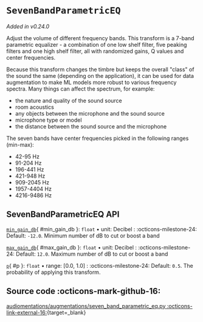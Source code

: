 # `SevenBandParametricEQ`

_Added in v0.24.0_

Adjust the volume of different frequency bands. This transform is a 7-band
parametric equalizer - a combination of one low shelf filter, five peaking filters
and one high shelf filter, all with randomized gains, Q values and center frequencies.

Because this transform changes the timbre but keeps the overall "class" of the
sound the same (depending on the application), it can be used for data augmentation to
make ML models more robust to various frequency spectra. Many things can affect
the spectrum, for example:

* the nature and quality of the sound source
* room acoustics
* any objects between the microphone and the sound source
* microphone type or model
* the distance between the sound source and the microphone

The seven bands have center frequencies picked in the following ranges (min-max):

* 42-95 Hz
* 91-204 Hz
* 196-441 Hz
* 421-948 Hz
* 909-2045 Hz
* 1957-4404 Hz
* 4216-9486 Hz


## SevenBandParametricEQ API

[`min_gain_db`](#min_gain_db){ #min_gain_db }: `float` • unit: Decibel
:   :octicons-milestone-24: Default: `-12.0`. Minimum number of dB to cut or boost a band

[`max_gain_db`](#max_gain_db){ #max_gain_db }: `float` • unit: Decibel
:   :octicons-milestone-24: Default: `12.0`. Maximum number of dB to cut or boost a band

[`p`](#p){ #p }: `float` • range: [0.0, 1.0]
:   :octicons-milestone-24: Default: `0.5`. The probability of applying this transform.

## Source code :octicons-mark-github-16:

[audiomentations/augmentations/seven_band_parametric_eq.py :octicons-link-external-16:](https://github.com/iver56/audiomentations/blob/main/audiomentations/augmentations/seven_band_parametric_eq.py){target=_blank}
